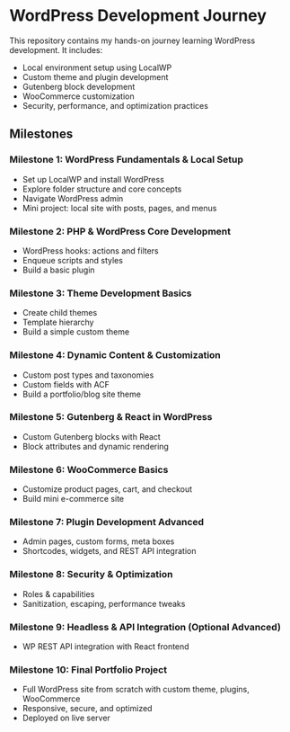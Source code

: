 # WordPress Development Journey

This repository contains my hands-on journey learning WordPress development. It includes:

- Local environment setup using LocalWP
- Custom theme and plugin development
- Gutenberg block development
- WooCommerce customization
- Security, performance, and optimization practices

## Milestones

### Milestone 1: WordPress Fundamentals & Local Setup

- Set up LocalWP and install WordPress
- Explore folder structure and core concepts
- Navigate WordPress admin
- Mini project: local site with posts, pages, and menus

### Milestone 2: PHP & WordPress Core Development

- WordPress hooks: actions and filters
- Enqueue scripts and styles
- Build a basic plugin

### Milestone 3: Theme Development Basics

- Create child themes
- Template hierarchy
- Build a simple custom theme

### Milestone 4: Dynamic Content & Customization

- Custom post types and taxonomies
- Custom fields with ACF
- Build a portfolio/blog site theme

### Milestone 5: Gutenberg & React in WordPress

- Custom Gutenberg blocks with React
- Block attributes and dynamic rendering

### Milestone 6: WooCommerce Basics

- Customize product pages, cart, and checkout
- Build mini e-commerce site

### Milestone 7: Plugin Development Advanced

- Admin pages, custom forms, meta boxes
- Shortcodes, widgets, and REST API integration

### Milestone 8: Security & Optimization

- Roles & capabilities
- Sanitization, escaping, performance tweaks

### Milestone 9: Headless & API Integration (Optional Advanced)

- WP REST API integration with React frontend

### Milestone 10: Final Portfolio Project

- Full WordPress site from scratch with custom theme, plugins, WooCommerce
- Responsive, secure, and optimized
- Deployed on live server
